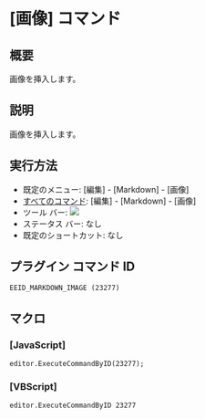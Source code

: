 # \[画像\] コマンド

## 概要

画像を挿入します。

## 説明

画像を挿入します。

## 実行方法

- 既定のメニュー: \[編集\] \- \[Markdown\] \- \[画像\]
- [すべてのコマンド](../../glossary/allcommands): \[編集\] \- \[Markdown\] \- \[画像\]
- ツール バー: ![](../../images/image..png)
- ステータス バー: なし
- 既定のショートカット: なし

## プラグイン コマンド ID

```
EEID_MARKDOWN_IMAGE (23277)
```

## マクロ

### \[JavaScript\]

```
editor.ExecuteCommandByID(23277);
```

### \[VBScript\]

```
editor.ExecuteCommandByID 23277
```
